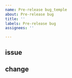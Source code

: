 ```yaml
---
name: Pre-release bug_temple
about: Pre-release bug
title: ''
labels: Pre-release bug
assignees: ''

---
```


## issue

## change

